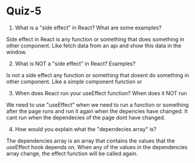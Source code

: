 # Quiz-5

1. What is a "side effect" in React? What are some examples?

Side effect in React is any function or something that does something in other component. Like fetch data from an api and show this data in the window.

2. What is NOT a "side effect" in React? Examples?

Is not a side effect any function or something that dosent do something in other component. Like a simple component function or

3. When does React run your useEffect function? When does it NOT run

We need to use "useEffect" when we need to run a function or something after the page runs and run it again when the depencies have changed. It cant run when the dependecies of the page dont have changed.

4. How would you explain what the "dependecies array" is?

The dependencies array is an array that contains the values that the useEffect hook depends on. When any of the values in the dependencies array change, the effect function will be called again.
